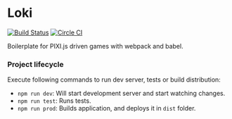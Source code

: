 Loki
===
[![Build Status](https://travis-ci.org/nirth/loki.svg?branch=master)](https://travis-ci.org/nirth/loki)
[![Circle CI](https://circleci.com/gh/nirth/loki.svg?style=svg)](https://circleci.com/gh/nirth/loki)

Boilerplate for PIXI.js driven games with webpack and babel.

### Project lifecycle

Execute following commands to run dev server, tests or build distribution:

 * `npm run dev`: Will start development server and start watching changes.
 * `npm run test`: Runs tests.
 * `npm run prod`: Builds application, and deploys it in `dist` folder.
